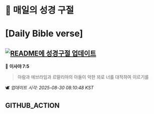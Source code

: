 # 🙏 매일의 성경 구절
# [Daily Bible verse]
## [![README에 성경구절 업데이트](https://github.com/DONGSUKA/first_test/actions/workflows/update-readme-bible.yml/badge.svg)](https://github.com/DONGSUKA/first_test/actions/workflows/update-readme-bible.yml)
<!-- START_BIBLE_VERSE -->
📖 **이사야 7:5**
> 아람과 에브라임과 르말리야의 아들이 악한 꾀로 너를 대적하여 이르기를

🕊️ _업데이트 시각: 2025-08-30 08:10:48 KST_
  <!-- END_BIBLE_VERSE -->
## GITHUB_ACTION
